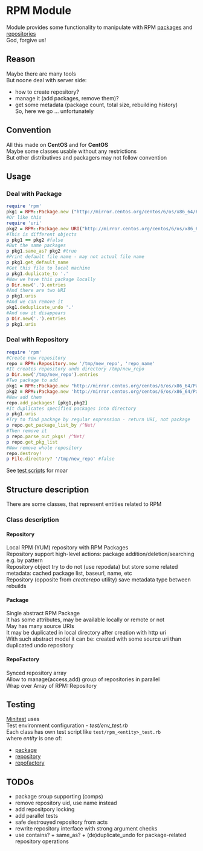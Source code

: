RPM Module
==========
Module provides some functionality to manipulate with RPM [packages](README.md\#package) and [repositories](README.md\#repository)  
God, forgive us!  

Reason
------
Maybe there are many tools  
But noone deal with server side:  
- how to create repository?  
- manage it (add packages, remove them)?  
- get some metadata (package count, total size, rebuilding history)  
So, here we go ... unfortunately  

Convention
----------
All this made on **CentOS** and for **CentOS**  
Maybe some classes usable without any restrictions  
But other distributives and packagers may not follow convention  

Usage
-----
### Deal with Package
``` ruby
require 'rpm'
pkg1 = RPM::Package.new ("http://mirror.centos.org/centos/6/os/x86_64/Packages/NetworkManager-devel-0.8.1-113.el6.i686.rpm")
#Or like this
require 'uri'
pkg2 = RPM::Package.new URI("http://mirror.centos.org/centos/6/os/x86_64/Packages/NetworkManager-devel-0.8.1-113.el6.i686.rpm")
#This is different objects
p pkg1 == pkg2 #false
#But the same packages
p pkg1.same_as? pkg2 #true
#Print default file name - may not actual file name
p pkg1.get_default_name
#Get this file to local machine
p pkg1.duplicate_to '.'
#Now we have this package locally
p Dir.new('.').entries
#And there are two URI
p pkg1.uris
#And we can remove it
pkg1.deduplicate_undo '.'
#And now it disappears
p Dir.new('.').entries
p pkg1.uris
```
### Deal with Repository
``` ruby
require 'rpm'
#Create new repository
repo = RPM::Repository.new '/tmp/new_repo', 'repo_name'
#It creates repository undo directory /tmp/new_repo
p Dir.new('/tmp/new_repo').entries
#Two package to add
pkg1 = RPM::Package.new "http://mirror.centos.org/centos/6/os/x86_64/Packages/NetworkManager-devel-0.8.1-113.el6.i686.rpm"
pkg2 = RPM::Package.new 'http://mirror.centos.org/centos/6/os/x86_64/Packages/GConf2-gtk-2.28.0-7.el6.x86_64.rpm'
#Now add them
repo.add_packages! [pkg1,pkg2]
#It duplicates specified packages into directory
p pkg1.uris
#Try to find package by regular expression - return URI, not package
p repo.get_package_list_by /^Net/
#Then remove it
p repo.parse_out_pkgs! /^Net/
p repo.get_pkg_list
#Now remove whole repository
repo.destroy!
p File.directory? '/tmp/new_repo' #false
```

See [test scripts](test) for moar  

Structure description
---------------------
There are some classes, that represent entities related to RPM

### Class description
#### Repository
Local RPM (YUM) repository with RPM Packages  
Repository support high-level actions: package addition/deletion/searching e.g. by pattern  
Repository object try to do not (use repodata) but store some related metadata: cached package list, baseurl, name, etc  
Repository (opposite from *createrepo* utility) save metadata type between rebuilds  

#### Package
Single abstract RPM Package  
It has some attributes, may be available locally or remote or not  
May has many source URIs  
It may be duplicated in local directory after creation with http uri  
With such abstract model it can be: created with some source uri than duplicated undo repository  

#### RepoFactory
Synced repository array  
Allow to manage(access,add) group of repositories in parallel  
Wrap over Array of RPM::Repository

Testing
-------
[Minitest](https://github.com/seattlerb/minitest) uses  
Test environment configuration - *test/env_test.rb*  
Each class has own test script like `test/rpm_<entity>_test.rb`  
where *entity* is one of:  
- [package](test/rpm_package_test.rb)  
- [repository](test/rpm_repository_test.rb)  
- [repofactory](test/rpm_repofactory_test.rb)  

TODOs
-----
- package sroup supporting (comps)
- remove repository uid, use name instead
- add repositpory locking
- add parallel tests
- safe destrouyed repository from acts
- rewrite repository interface with strong argument checks
- use contains? + same_as? + (de)duplicate_undo for package-related repository operations

